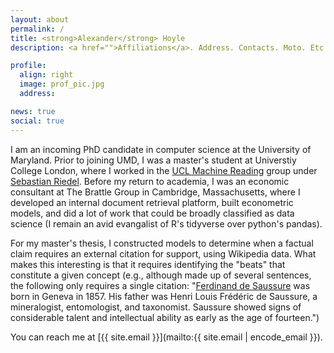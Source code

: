```yaml
---
layout: about
permalink: /
title: <strong>Alexander</strong> Hoyle
description: <a href="">Affiliations</a>. Address. Contacts. Moto. Etc.

profile:
  align: right
  image: prof_pic.jpg
  address:

news: true
social: true
---
```


I am an incoming PhD candidate in computer science at the University of Maryland. Prior to joining UMD, I was a master's student at Universtiy College London, where I worked in the [UCL Machine Reading](http://mr.cs.ucl.ac.uk/) group under [Sebastian Riedel](http://www.riedelcastro.org). Before my return to academia, I was an economic consultant at The Brattle Group in Cambridge, Massachusetts, where I developed an internal document retrieval platform, built econometric models, and did a lot of work that could be broadly classified as data science (I remain an avid evangalist of R's tidyverse over python's pandas).

For my master's thesis, I constructed models to determine when a factual claim requires an external citation for support, using Wikipedia data. What makes this interesting is that it requires identifying the "beats" that constitute a given concept (e.g., although made up of several sentences, the following only requires a single citation: "[Ferdinand de Saussure](https://en.wikipedia.org/wiki/Ferdinand_de_Saussure) was born in Geneva in 1857. His father was Henri Louis Frédéric de Saussure, a mineralogist, entomologist, and taxonomist. Saussure showed signs of considerable talent and intellectual ability as early as the age of fourteen.") 

You can reach me at [{{ site.email }}](mailto:{{ site.email | encode_email }}).
